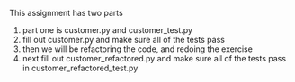 This assignment has two parts

1.  part one is customer.py and customer_test.py
2.  fill out customer.py and make sure all of the tests pass
3.  then we will be refactoring the code, and redoing the exercise
4.  next fill out customer_refactored.py and make sure all of the tests pass in customer_refactored_test.py